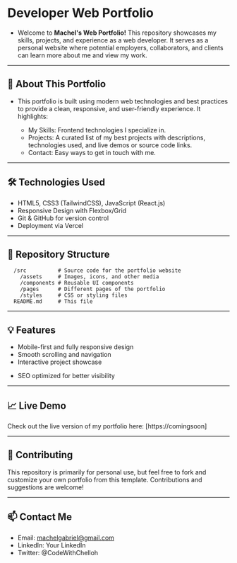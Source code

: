 # Developer Web Portfolio

- Welcome to **Machel's Web Portfolio!** This repository showcases my skills, projects, and experience as a web developer. It serves as a personal website where potential employers, collaborators, and clients can learn more about me and view my work.

---

## 🚀 About This Portfolio

- This portfolio is built using modern web technologies and best practices to provide a clean, responsive, and user-friendly experience. It highlights:

  - My Skills: Frontend technologies I specialize in.
  - Projects: A curated list of my best projects with descriptions, technologies used, and live demos or source code links.
  - Contact: Easy ways to get in touch with me.

---

## 🛠️ Technologies Used

- HTML5, CSS3 (TailwindCSS), JavaScript (React.js)
- Responsive Design with Flexbox/Grid
- Git & GitHub for version control
- Deployment via Vercel

---

## 📂 Repository Structure

```
  /src          # Source code for the portfolio website
    /assets     # Images, icons, and other media
    /components # Reusable UI components
    /pages      # Different pages of the portfolio
    /styles     # CSS or styling files
  README.md     # This file
```

---

## 💡 Features

- Mobile-first and fully responsive design
- Smooth scrolling and navigation
- Interactive project showcase
<!-- - Contact form with validation -->
- SEO optimized for better visibility

---

## 📈 Live Demo

Check out the live version of my portfolio here: [https://comingsoon]

---

## 🤝 Contributing

This repository is primarily for personal use, but feel free to fork and customize your own portfolio from this template. Contributions and suggestions are welcome!

---

## 📫 Contact Me

- Email: machelgabriel@gmail.com
- LinkedIn: Your LinkedIn
- Twitter: @CodeWithChelloh
